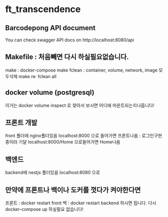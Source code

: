 # ft_transcendence

## Barcodepong API document

You can check swagger API docs on http://localhost:8080/api

## Makefile : 처음빼면 다시 하실필요없습니다.

make : docker-compose
make fclean : container, volume, network, image 모두삭제
make re: fclean all

## docker volume (postgresql)

이거는 docker volume inspect 로 찾아서 보시면 어디에 마운트되는지나옵니다!

## 프론트 개발

front 폴더에 nginx폴더있음
localhost:8000 으로 들어가면 프론트나옴 : 로그인구현중이라 기달
localhost:8000/Home 으로들어가면 Home나옴

## 백엔드

backend에 nestjs 폴더있음
localhost:8080 으로

## 만약에 프론트나 백이나 도커를 껏다가 켜야한다면

프론트 : docker restart front
백 : docker restart backend
하시면 됩니다.
다시 docker-compose up 하실필요 없습니다!
